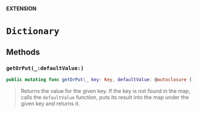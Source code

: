 **EXTENSION**

# `Dictionary`

## Methods
### `getOrPut(_:defaultValue:)`

```swift
public mutating func getOrPut(_ key: Key, defaultValue: @autoclosure () -> Value) -> Value
```

> Returns the value for the given key. If the key is not found in the map, calls the `defaultValue` function,
> puts its result into the map under the given key and returns it.
